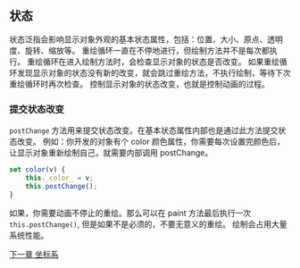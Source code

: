 ## 状态

状态泛指会影响显示对象外观的基本状态属性，包括：位置、大小、原点、透明度、旋转、缩放等。
重绘循环一直在不停地进行，但绘制方法并不是每次都执行。
重绘循环在进入绘制方法时，会检查显示对象的状态是否改变。
如果重绘循环发现显示对象的状态没有新的改变，就会跳过重绘方法，不执行绘制，等待下次重绘循环时再次检查。
控制显示对象的状态改变，也就是控制动画的过程。

### 提交状态改变
`postChange` 方法用来提交状态改变。在基本状态属性内部也是通过此方法提交状态改变。
例如：你开发的对象有个 color 颜色属性，你需要每次设置完颜色后，
让显示对象重新绘制自己，就需要内部调用 postChange。
```javascript
set color(v) {
    this._color_ = v;
    this.postChange();
}
```
如果，你需要动画不停止的重绘。那么可以在 paint 方法最后执行一次 `this.postChange()`, 但是如果不是必须的，不要无意义的重绘。
绘制会占用大量系统性能。



[下一章 坐标系](coordinate.md)